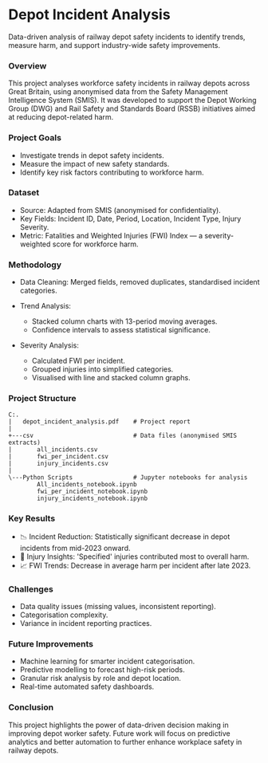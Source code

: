 # **Depot Incident Analysis**
Data-driven analysis of railway depot safety incidents to identify trends, measure harm, and support industry-wide safety improvements.


### **Overview**
This project analyses workforce safety incidents in railway depots across Great Britain, using anonymised data from the Safety Management Intelligence System (SMIS). It was developed to support the Depot Working Group (DWG) and Rail Safety and Standards Board (RSSB) initiatives aimed at reducing depot-related harm.

### **Project Goals**
 - Investigate trends in depot safety incidents.
 - Measure the impact of new safety standards.
 - Identify key risk factors contributing to workforce harm.

### **Dataset**
  - Source: Adapted from SMIS (anonymised for confidentiality).
  - Key Fields: Incident ID, Date, Period, Location, Incident Type, Injury Severity.
  - Metric: Fatalities and Weighted Injuries (FWI) Index — a severity-weighted score for workforce harm.

### **Methodology**
  - Data Cleaning: Merged fields, removed duplicates, standardised incident categories.
  - Trend Analysis:
    - Stacked column charts with 13-period moving averages.
    - Confidence intervals to assess statistical significance.

  - Severity Analysis:
    - Calculated FWI per incident.
    - Grouped injuries into simplified categories.
    - Visualised with line and stacked column graphs.

### **Project Structure**
```
C:.
|   depot_incident_analysis.pdf    # Project report
|   
+---csv                            # Data files (anonymised SMIS extracts)
|       all_incidents.csv
|       fwi_per_incident.csv
|       injury_incidents.csv
|       
\---Python Scripts                 # Jupyter notebooks for analysis
        All_incidents_notebook.ipynb
        fwi_per_incident_notebook.ipynb
        injury_incidents_notebook.ipynb
```

### **Key Results**
  - 📉 Incident Reduction: Statistically significant decrease in depot incidents from mid-2023 onward.
  - 🔵 Injury Insights: 'Specified' injuries contributed most to overall harm.
  - 📈 FWI Trends: Decrease in average harm per incident after late 2023.

### **Challenges**
  - Data quality issues (missing values, inconsistent reporting).
  - Categorisation complexity.
  - Variance in incident reporting practices.

### **Future Improvements**
  - Machine learning for smarter incident categorisation.
  - Predictive modelling to forecast high-risk periods.
  - Granular risk analysis by role and depot location.
  - Real-time automated safety dashboards.

### **Conclusion**
This project highlights the power of data-driven decision making in improving depot worker safety. Future work will focus  on predictive analytics and better automation to further enhance workplace safety in railway depots.


















